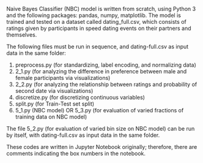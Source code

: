 Naive Bayes Classifier (NBC) model is written from scratch, using Python 3 and the following packages: pandas, numpy, matplotlib. The model is trained and tested on a dataset called dating_full.csv, which consists of ratings given by participants in speed dating events on their partners and themselves.

The following files must be run in sequence, and dating-full.csv as input data in the same folder: 
1)	preprocess.py (for standardizing, label encoding, and normalizing data)
2)	2_1.py (for analyzing the difference in preference between male and female participants via visualizations)
3)	2_2.py (for analyzing the relationship between ratings and probability of second date via visualizations)
4)	discretize.py (for discretizing continuous variables)
5)	split.py (for Train-Test set split)
6)	5_1.py (NBC model) OR 5_3.py (for evaluation of varied fractions of training data on NBC model)

The file 5_2.py (for evaluation of varied bin size on NBC model) can be run by itself, with dating-full.csv as input data in the same folder. 

These codes are written in Jupyter Notebook originally; therefore, there are comments indicating the box numbers in the notebook.
